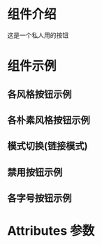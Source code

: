 <script setup>
    import demo1 from "./demo1.vue"
    import demo2 from "./demo2.vue"
    import demo3 from "./demo3.vue"
    import demo4 from "./demo4.vue"
    import demo5 from "./demo5.vue"
    import Attributes from "./Attributes.vue"
</script>


# 组件介绍
这是一个私人用的按钮

# 组件示例

## 各风格按钮示例

<preview-box>
        <demo1 />
        <preview comName="button" demoName="demo1" />
</preview-box>


## 各朴素风格按钮示例


<preview-box>
<demo2 />
<preview comName="button" demoName="demo2" />
</preview-box>

## 模式切换(链接模式)

<preview-box>
<demo5 />
<preview comName="button" demoName="demo5" />
</preview-box>

## 禁用按钮示例

<preview-box>
<demo3 />
<preview comName="button" demoName="demo3" />
</preview-box>

## 各字号按钮示例

<preview-box>
<demo4 />
<preview comName="button" demoName="demo4" />
</preview-box>



# Attributes 参数
<Attributes />




